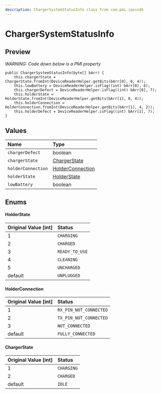 ```yaml
---
description: ChargerSystemStatusInfo class from com.pmi.iqossdk
---
```


# ChargerSystemStatusInfo

## Preview

_WARNING: Code down below is a PMI property_

```text
public ChargerSystemStatusInfo(byte[] bArr) {
    this.chargerState = ChargerState.fromInt(DeviceReaderHelper.getBits(bArr[0], 0, 4));
    this.lowBattery = DeviceReaderHelper.isFlag((int) bArr[0], 6);
    this.chargerDefect = DeviceReaderHelper.isFlag((int) bArr[0], 7);
    this.holderState = HolderState.fromInt(DeviceReaderHelper.getBits(bArr[1], 0, 4));
    this.holderConnection = HolderConnection.fromInt(DeviceReaderHelper.getBits(bArr[1], 4, 2));
    this.holderDefect = DeviceReaderHelper.isFlag((int) bArr[1], 7);
}
```

## Values

| Name | Type |
| :--- | :--- |
| `chargerDefect` | boolean |
| `chargerState` | [ChargerState](chargersystemstatusinfo.md#chargerstate) |
| `holderConnection` | [HolderConnection](chargersystemstatusinfo.md#holderconnection) |
| `holderState` | [HolderState](chargersystemstatusinfo.md#holderstate) |
| `lowBattery` | boolean |

## Enums

#### HolderState

| Original Value \[int\] | Status |
| :--- | :--- |
| 1 | `CHARGING` |
| 2 | `CHARGED` |
| 3 | `READY_TO_USE` |
| 4 | `CLEANING` |
| 5 | `UNCHARGED` |
| default | `UNPLUGGED` |

#### HolderConnection

| Original Value \[int\] | Status |
| :--- | :--- |
| 1 | `RX_PIN_NOT_CONNECTED` |
| 2 | `TX_PIN_NOT_CONNECTED` |
| 3 | `NOT_CONNECTED` |
| default | `FULLY_CONNECTED` |

#### ChargerState

| Original Value \[int\] | Status |
| :--- | :--- |
| 1 | `CHARGING` |
| 2 | `CHARGED` |
| default | `IDLE` |

